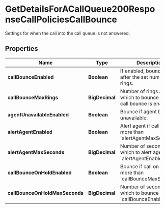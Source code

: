 

# GetDetailsForACallQueue200ResponseCallPoliciesCallBounce

Settings for when the call into the call queue is not answered.

## Properties

| Name | Type | Description | Notes |
|------------ | ------------- | ------------- | -------------|
|**callBounceEnabled** | **Boolean** | If enabled, bounce calls after the set number of rings. |  |
|**callBounceMaxRings** | **BigDecimal** | Number of rings after which to bounce call, if call bounce is enabled. |  |
|**agentUnavailableEnabled** | **Boolean** | Bounce if agent becomes unavailable. |  |
|**alertAgentEnabled** | **Boolean** | Alert agent if call on hold more than &#x60;alertAgentMaxSeconds&#x60;. |  |
|**alertAgentMaxSeconds** | **BigDecimal** | Number of second after which to alert agent if &#x60;alertAgentEnabled&#x60;. |  |
|**callBounceOnHoldEnabled** | **Boolean** | Bounce if call on hold more than &#x60;callBounceMaxSeconds&#x60;. |  |
|**callBounceOnHoldMaxSeconds** | **BigDecimal** | Number of second after which to bounce if &#x60;callBounceEnabled&#x60;. |  |



